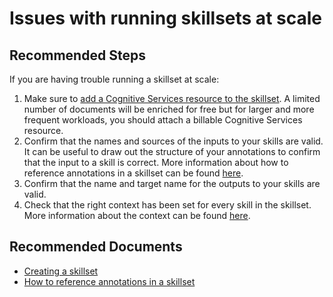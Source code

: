 <properties
	pageTitle="Issues with running skillsets at scale"
	description="Issues with running skillsets at scale"
	service="microsoft.search"
	resource="searchservices"
	authors="MarkHeff"
	ms.author="maheff"
	selfHelpType="resource"
	supportTopicIds="32681379"
	displayOrder="35"
	resourceTags=""
	productPesIds="15568"
	cloudEnvironments="public, Fairfax"
	articleId="skillset-running-at-scale"
/>

# Issues with running skillsets at scale

## **Recommended Steps**

If you are having trouble running a skillset at scale:

1. Make sure to [add a Cognitive Services resource to the skillset](https://docs.microsoft.com/azure/search/cognitive-search-attach-cognitive-services). A limited number of documents will be enriched for free but for larger and more frequent workloads, you should attach a billable Cognitive Services resource.
1. Confirm that the names and sources of the inputs to your skills are valid. It can be useful to draw out the structure of your annotations to confirm that the input to a skill is correct. More information about how to reference annotations in a skillset can be found [here](https://docs.microsoft.com/azure/search/cognitive-search-concept-annotations-syntax).
1. Confirm that the name and target name for the outputs to your skills are valid.
1. Check that the right context has been set for every skill in the skillset. More information about the context can be found [here](https://docs.microsoft.com/azure/search/cognitive-search-defining-skillset#add-built-in-skills).

## **Recommended Documents**

* [Creating a skillset](https://docs.microsoft.com/azure/search/cognitive-search-defining-skillset)
* [How to reference annotations in a skillset](https://docs.microsoft.com/azure/search/cognitive-search-concept-annotations-syntax)